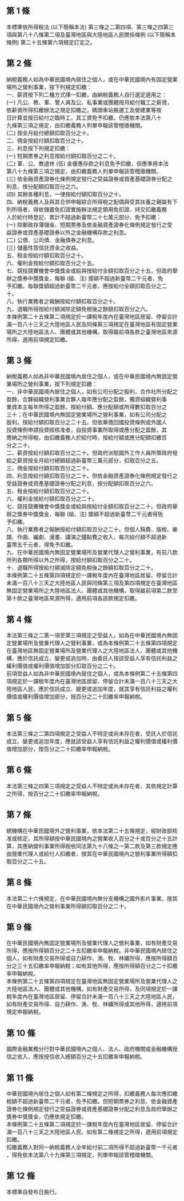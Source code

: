 第 1 條
-------
本標準依所得稅法 (以下簡稱本法) 第三條之二第四項、第三條之四第三  
項與第八十八條第二項及臺灣地區與大陸地區人民關係條例 (以下簡稱本  
條例) 第二十五條第六項規定訂定之。

第 2 條
-------
納稅義務人如為中華民國境內居住之個人，或在中華民國境內有固定營業  
場所之營利事業，按下列規定扣繳：  
一、薪資按下列二種方式擇一扣繳，由納稅義務人自行選定適用之：  
 (一) 凡公、教、軍、警人員及公、私事業或團體按月給付職工之薪資，  
      依薪資所得扣繳辦法之規定扣繳之。碼頭車站搬運工及營建業等按  
      日計算並按日給付之臨時工，其工資免予扣繳，仍應依本法第八十  
      九條第三項之規定，由扣繳義務人列單申報該管稽徵機關。  
 (二) 按全月給付總額扣取百分之十。  
二、佣金按給付額扣取百分之十。  
三、利息按下列規定扣繳：  
 (一) 短期票券之利息按給付額扣取百分之二十。  
 (二) 軍、公、教退休 (伍) 金優惠存款之利息免予扣繳，但應準用本法  
      第八十九條第三項之規定，由扣繳義務人列單申報該管稽徵機關。  
 (三) 依金融資產證券化條例規定發行之受益證券或資產基礎證券分配之  
      利息，按分配額扣取百分之六。  
 (四) 其餘各種利息，一律按給付額扣取百分之十。  
四、納稅義務人及與其合併申報綜合所得稅之配偶與受其扶養之親屬有下  
    列所得者，得依儲蓄免扣證實施辦法規定領用免扣證，持交扣繳義務  
    人於給付時登記，累計不超過新臺幣二十七萬元部分，免予扣繳：  
 (一) 除郵政存簿儲金、短期票券及依金融資產證券化條例規定發行之受  
      益證券或資產基礎證券以外之金融機構存款之利息。  
 (二) 公債、公司債、金融債券之利息。  
 (三) 儲蓄性質信託資金之收益。  
五、租金按給付額扣取百分之十。  
六、權利金按給付額扣取百分之十五。  
七、競技競賽機會中獎獎金或給與按給付全額扣取百分之十五。但政府舉  
    辦之獎券中獎獎金，每聯 (組、注) 獎額不超過新臺幣二千元者，免  
    予扣繳。每聯獎額超過新臺幣二千元者，應按給付全額扣取百分之二  
    十。  
八、執行業務者之報酬按給付額扣取百分之十。  
九、退職所得按給付額減除定額免稅後之餘額扣取百分之六。  
本條例第二十五條第二項規定於一課稅年度內在臺灣地區居留、停留合計  
滿一百八十三天之大陸地區人民及同條第三項規定在臺灣地區有固定營業  
場所之大陸地區法人、團體或其他機構，取得屬前項各款之臺灣地區來源  
所得，適用前項規定扣繳。

第 3 條
-------
納稅義務人如為非中華民國境內居住之個人，或在中華民國境內無固定營  
業場所之營利事業，按下列規定扣繳：  
一、非中華民國境內居住之個人，如有公司分配之股利，合作社所分配之  
    盈餘，合夥組織營利事業合夥人每年應分配之盈餘，獨資組織營利事  
    業資本主每年所得之盈餘，按給付額、應分配額或所得數扣取百分之  
    三十；在中華民國境內無固定營業場所之營利事業，如有公司分配之  
    股利，按給付額扣取百分之二十五。但依華僑回國投資條例或外國人  
    投資條例申請投資經核准者，自投資事業所取得或應分配之盈餘，其  
    應納之所得稅，由扣繳義務人於給付時，按給付額或應分配額扣繳百  
    分之二十。  
二、薪資按給付額扣取百分之二十。但政府派駐國外工作人員所領政府發  
    給之薪資按全月給付總額超過新臺幣三萬元部分，扣取百分之五。  
三、佣金按給付額扣取百分之二十。  
四、利息按給付額扣取百分之二十。但依金融資產證券化條例規定發行之  
    受益證券或資產基礎證券分配之利息，按分配額扣取百分之六。  
五、租金按給付額扣取百分之二十。  
六、權利金按給付額扣取百分之二十。  
七、競技競賽機會中獎獎金或給與按給付全額扣取百分之二十。但政府舉  
    辦之獎券中獎獎金，每聯 (組、注) 獎額不超過新臺幣二千元者得免  
    予扣繳。  
八、執行業務者之報酬按給付額扣取百分之二十。但個人稿費、版稅、樂  
    譜、作曲、編劇、漫畫、講演之鐘點費之收入，每次給付額不超過新  
    臺幣五千元者，得免予扣繳。  
九、在中華民國境內無固定營業場所及營業代理人之營利事業，有前八款  
    所列各類所得以外之所得，按給付額扣取百分之二十。  
十、退職所得按給付額減除定額免稅後之餘額扣取百分之二十。  
本條例第二十五條第四項規定於一課稅年度內在臺灣地區居留、停留合計  
未滿一百八十三天之大陸地區人民與同條第三項及第四項規定在臺灣地區  
無固定營業場所之大陸地區法人、團體或其他機構，取得屬前項第二款至  
第十款之臺灣地區來源所得，適用前項各該款規定扣繳。

第 4 條
-------
本法第三條之二第一項至第三項規定之受益人，如為在中華民國境內無固  
定營業場所及營業代理人之營利事業，或為本條例第二十五條第四項規定  
在臺灣地區無固定營業場所及營業代理人之大陸地區法人、團體或其他機  
構，應於信託成立、變更或追加時，由委託人按該受益人享有信託利益之  
權利價值或權利價值增加部分扣取百分之二十。  
前項受益人如為非中華民國境內居住之個人，或為本條例第二十五條第四  
項規定於一課稅年度內在臺灣地區居留、停留合計未滿一百八十三天之大  
陸地區人民，應於信託成立、變更或追加年度，就其享有信託利益之權利  
價值或權利價值增加部分，按百分之二十扣繳率申報納稅。

第 5 條
-------
本法第三條之二第四項規定之受益人不特定或尚未存在者，受託人於信託  
成立、變更或追加年度，應就該受益人享有信託利益之權利價值或權利價  
值增加部分，按百分之二十扣繳率申報納稅。

第 6 條
-------
本法第三條之四第三項規定之受益人不特定或尚未存在者，其依規定計算  
之所得，按百分之二十扣繳率申報納稅。

第 7 條
-------
總機構在中華民國境外之營利事業，依本法第二十五條規定，經財政部核  
准或核定，其所得額按中華民國境內之營業收入百分之十或百分之十五計  
算，其應納營利事業所得稅依同法第九十八條之一第二款及第三款規定應  
由營業代理人或給付人扣繳者，按其在中華民國境內之營利事業所得額扣  
取百分之二十五。

第 8 條
-------
本法第二十六條規定，在中華民國境內無分支機構之國外影片事業，按其  
在中華民國境內之營利事業所得額扣取百分之二十。

第 9 條
-------
在中華民國境內無固定營業場所及營業代理人之營利事業，如有財產交易  
所得，應按所得額百分之二十五扣繳率申報納稅。非中華民國境內居住之  
個人，如有財產交易所得或自力耕作、漁、牧、林礦所得，應按所得額百  
分之三十五扣繳率申報納稅；如有其他所得，應按所得額百分之二十扣繳  
率申報納稅。  
本條例第二十五條第四項規定在臺灣地區無固定營業場所及營業代理人之  
大陸地區法人、團體或其他機構，如有財產交易所得，及同項規定於一課  
稅年度內在臺灣地區居留、停留合計未滿一百八十三天之大陸地區人民，  
如有財產交易所得、自力耕作、漁、牧、林礦所得或其他所得，適用前項  
規定申報納稅。

第 10 條
--------
國際金融業務分行對中華民國境內之個人、法人、政府機關或金融機構授  
信之收入，應按授信收入總額百分之十五扣繳率申報納稅。

第 11 條
--------
中華民國境內居住之個人如有第二條規定之所得，扣繳義務人每次應扣繳  
稅額不超過新臺幣二千元者，免予扣繳。但短期票券之利息、依金融資產  
證券化條例規定發行之受益證券或資產基礎證券分配之利息及政府舉辦之  
獎券中獎獎金，仍應依規定扣繳。  
本條例第二十五條第二項規定於一課稅年度內在臺灣地區居留、停留合計  
滿一百八十三天之大陸地區人民，如有第二條規定之所得，適用前項規定  
扣繳。  
扣繳義務人對同一納稅義務人全年給付前二項所得不超過新臺幣一千元者  
，得免依本法第八十九條第三項規定，列單申報該管稽徵機關。

第 12 條
--------
本標準自發布日施行。

